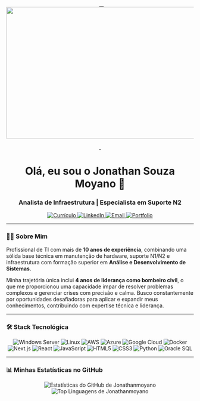 <div align="center">

  <a href="https://www.jonathanmoyano.com.br" target="_blank">
    <img width="1053" height="353" alt="banner2" src="https://github.com/user-attachments/assets/d9de5458-5fff-4c81-804d-97dec0002a45" />

  </a>
</div>

<h1 align="center">Olá, eu sou o Jonathan Souza Moyano 👋</h1>
<h3 align="center">Analista de Infraestrutura | Especialista em Suporte N2 </h3>

<p align="center">


<a href="https://curriculo-three-iota.vercel.app/" target="_blank">
  <img src="https://img.shields.io/badge/Currículo-239120?style=for-the-badge&logo=read-the-docs&logoColor=white" alt="Currículo"/>
</a>
  <a href="https://www.linkedin.com/in/jonathansouzamoyano/" target="_blank">
    <img src="https://img.shields.io/badge/LinkedIn-0077B5?style=for-the-badge&logo=linkedin&logoColor=white" alt="LinkedIn"/>
  </a>
  <a href="mailto:jonathan.moyano@outlook.com.br">
    <img src="https://img.shields.io/badge/Email-0078D4?style=for-the-badge&logo=microsoft-outlook&logoColor=white" alt="Email"/>
  </a>
  <a href="https://www.jonathanmoyano.com.br/" target="_blank">
    <img src="https://img.shields.io/badge/Portfólio-06B6D4?style=for-the-badge&logo=vercel&logoColor=white" alt="Portfolio"/>
  </a>
</p>

---

### 👨‍💻 Sobre Mim

Profissional de TI com mais de **10 anos de experiência**, combinando uma sólida base técnica em manutenção de hardware, suporte N1/N2 e infraestrutura com formação superior em **Análise e Desenvolvimento de Sistemas**.

Minha trajetória única inclui **4 anos de liderança como bombeiro civil**, o que me proporcionou uma capacidade ímpar de resolver problemas complexos e gerenciar crises com precisão e calma. Busco constantemente por oportunidades desafiadoras para aplicar e expandir meus conhecimentos, contribuindo com expertise técnica e liderança.

---

### 🛠️ Stack Tecnológica

<p align="center">
  <img src="https://img.shields.io/badge/Windows_Server-0078D6?style=for-the-badge&logo=windows-server&logoColor=white" alt="Windows Server"/>
  <img src="https://img.shields.io/badge/Linux-FCC624?style=for-the-badge&logo=linux&logoColor=black" alt="Linux"/>
  <img src="https://img.shields.io/badge/Amazon_AWS-232F3E?style=for-the-badge&logo=amazon-aws&logoColor=white" alt="AWS"/>
  <img src="https://img.shields.io/badge/Microsoft_Azure-0089D6?style=for-the-badge&logo=microsoft-azure&logoColor=white" alt="Azure"/>
  <img src="https://img.shields.io/badge/Google_Cloud-4285F4?style=for-the-badge&logo=google-cloud&logoColor=white" alt="Google Cloud"/>
  <img src="https://img.shields.io/badge/Docker-2496ED?style=for-the-badge&logo=docker&logoColor=white" alt="Docker"/>
  <img src="https://img.shields.io/badge/Next.js-000000?style=for-the-badge&logo=nextdotjs&logoColor=white" alt="Next.js"/>
  <img src="https://img.shields.io/badge/React-20232A?style=for-the-badge&logo=react&logoColor=61DAFB" alt="React"/>
  <img src="https://img.shields.io/badge/JavaScript-F7DF1E?style=for-the-badge&logo=javascript&logoColor=black" alt="JavaScript"/>
  <img src="https://img.shields.io/badge/HTML5-E34F26?style=for-the-badge&logo=html5&logoColor=white" alt="HTML5"/>
  <img src="https://img.shields.io/badge/CSS3-1572B6?style=for-the-badge&logo=css3&logoColor=white" alt="CSS3"/>
  <img src="https://img.shields.io/badge/Python-3776AB?style=for-the-badge&logo=python&logoColor=white" alt="Python"/>
  <img src="https://img.shields.io/badge/Oracle-F80000?style=for-the-badge&logo=oracle&logoColor=white" alt="Oracle SQL"/>
</p>

---

### 📊 Minhas Estatísticas no GitHub

<p align="center">
  <img 
    src="https://github-readme-stats.vercel.app/api?username=jonathanmoyano&show_icons=true&theme=tokyonight&include_all_commits=true&count_private=true" 
    alt="Estatísticas do GitHub de Jonathanmoyano"
  />
  <img 
    src="https://github-readme-stats.vercel.app/api/top-langs/?username=jonathanmoyano&layout=compact&langs_count=7&theme=tokyonight" 
    alt="Top Linguagens de Jonathanmoyano"
  />
</p>
